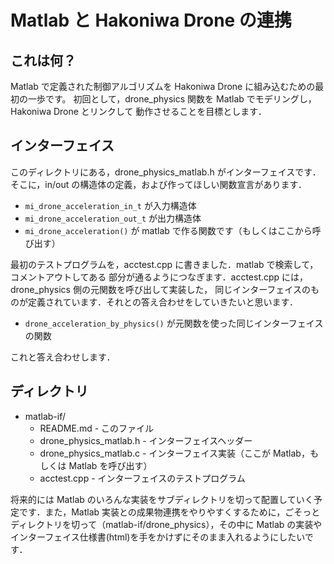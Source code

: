 # Matlab と Hakoniwa Drone の連携

## これは何？

Matlab で定義された制御アルゴリズムを Hakoniwa Drone に組み込むための最初の一歩です。
初回として，drone_physics 関数を Matlab でモデリングし，Hakoniwa Drone とリンクして
動作させることを目標とします．

## インターフェイス

このディレクトリにある，drone_physics_matlab.h がインターフェイスです．
そこに，in/out の構造体の定義，および作ってほしい関数宣言があります．

- `mi_drone_acceleration_in_t` が入力構造体
- `mi_drone_acceleration_out_t` が出力構造体
- `mi_drone_acceleration()` が matlab で作る関数です（もしくはここから呼び出す）

最初のテストプログラムを，acctest.cpp に書きました．matlab で検索して，コメントアウトしてある
部分が通るようにつなぎます．acctest.cpp には，drone_physics 側の元関数を呼び出して実装した，
同じインターフェイスのものが定義されています．それとの答え合わせをしていきたいと思います．

- `drone_acceleration_by_physics()` が元関数を使った同じインターフェイスの関数

これと答え合わせします．

## ディレクトリ

* matlab-if/
  * README.md - このファイル
  * drone_physics_matlab.h - インターフェイスヘッダー
  * drone_physics_matlab.c - インターフェイス実装（ここが Matlab，もしくは Matlab を呼び出す）
  * acctest.cpp - インターフェイスのテストプログラム

将来的には Matlab のいろんな実装をサブディレクトリを切って配置していく予定です．また，Matlab 実装との成果物連携をやりやすくするために，ごそっとディレクトリを切って（matlab-if/drone_physics），その中に Matlab の実装やインターフェイス仕様書(html)を手をかけずにそのまま入れるようにしたいです．
